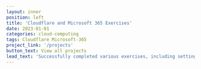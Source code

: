 ```yaml
---
layout: inner
position: left
title: 'Cloudflare and Microsoft 365 Exercises'
date: 2023-01-01
categories: cloud-computing
tags: Cloudflare Microsoft-365
project_link: '/projects'
button_text: View all projects
lead_text: 'Successfully completed various exercises, including setting up Cloudflare for hosting and managing adivardhan.tech, and configuring a Microsoft 365 business account to get a better understanding of attack vectors.'
---
```

